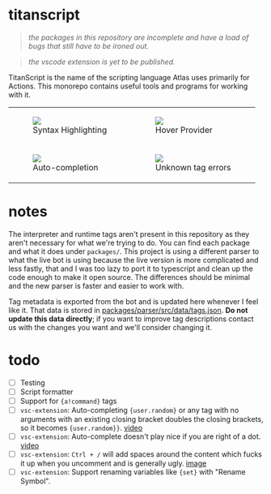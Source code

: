 # titanscript

> _the packages in this repository are incomplete and have a load of bugs that still have to be ironed out._

> _the vscode extension is yet to be published._

TitanScript is the name of the scripting language Atlas uses primarily for Actions. This monorepo contains useful tools and programs for working with it.

<table>
  <tr>
    <td>
        <figure>
            <img src="https://i.atlas.bot/f/6PyXTv.png" />
            <figcaption>Syntax Highlighting</figcaption>
        </figure>
    </td>
    <td>
        <figure>
            <img src="https://shrek-is.life/f/qbewVz.png" />
            <figcaption>Hover Provider</figcaption>
        </figure>
    </td>
   </tr> 
  </tr>
  <tr>
    <td>
        <figure>
            <img src="https://sylver.hates-this.place/f/IpNjJd.png" />
            <figcaption>Auto-completion</figcaption>
        </figure>
    </td>
    <td>
        <figure>
            <img src="https://sylver.is-dumb-as.rocks/f/s9SQdL.png" />
            <figcaption>Unknown tag errors</figcaption>
        </figure>
    </td>
   </tr>
  </tr>
</table>

# notes

The interpreter and runtime tags aren't present in this repository as they aren't necessary for what we're trying to do. You can find each package and what it does under `packages/`. This project is using a different parser to what the live bot is using because the live version is more complicated and less fastly, that and I was too lazy to port it to typescript and clean up the code enough to make it open source. The differences should be minimal and the new parser is faster and easier to work with.

Tag metadata is exported from the bot and is updated here whenever I feel like it. That data is stored in [packages/parser/src/data/tags.json](/packages/parser/src/data/tags.json). **Do not update this data directly**; if you want to improve tag descriptions contact us with the changes you want and we'll consider changing it.

# todo

- [ ] Testing
- [ ] Script formatter
- [ ] Support for `{a!command}` tags
- [ ] `vsc-extension`: Auto-completing `{user.random}` or any tag with no arguments with an existing closing bracket doubles the closing brackets, so it becomes `{user.random}}`. [video](https://sylver.is-fucking.gay/f/LZjXeu)
- [ ] `vsc-extension`: Auto-complete doesn't play nice if you are right of a dot. [video](https://i.sylver.me/f/xrJAlr.gif)
- [ ] `vsc-extension`: `Ctrl + /` will add spaces around the content which fucks it up when you uncomment and is generally ugly. [image](https://sylver.likes-to.party/f/sLbaJY)
- [ ] `vsc-extension`: Support renaming variables like `{set}` with "Rename Symbol".
